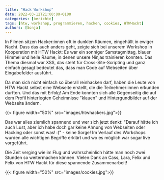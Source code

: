 ```yaml
---
title: "Hack Workshop"
date: 2022-03-12T21:00:00+0100
categories: [berichte]
tags: [htw, workshop, programmieren, hacken, cookies, HTWHackt]
authors: [Sonja]
---
```


In Filmen sitzen Hacker:innen oft in dunklen Räumen, eingehüllt in ewiger Nacht. Dass das auch anders geht, zeigte sich bei unserem Workshop in Kooperation mit HTW Hackt: Es war ein sonniger Samstagmittag, blauer Himmel und helle Räume, in denen unsere Ninjas trainieren konnten.
Das Thema diesmal war XSS, das steht für Cross-Site-Scripting und ganz einfach gesagt bedeutet das, dass man Code auf Webseiten über Eingabefelder ausführt.

Da man sich nicht einfach so überall reinhacken darf, haben die Leute von HTW Hackt selbst eine Webseite erstellt, die die Teilnehmer:innen erkunden durften. Und das mit Erfolg! Am Ende konnten sich alle Gegenseitig die auf dem Profil hinterlegten Geheimnisse "klauen" und Hintergundbilder auf der Webseite ändern.

{{< figure width="50%" src="images/htwhackers.jpg">}}

Das war alles ziemlich spannend und wer sich jetzt denkt: "Darauf hätte ich auch Lust, aber ich habe doch gar keine Ahnung von Webseiten oder Hacking oder sonst was! :(" - keine Sorge! Im Verlauf des Workshops wurden alle wichtigen Begriffe erklärt und wo es möglich war sogar live vorgeführt.

Die Zeit verging wie im Flug und wahrscheinlich hätte man noch zwei Stunden so weitermachen können. Vielen Dank an Cass, Lara, Felix und Felix von HTW Hackt für diese spannende Zusammenarbeit!

{{< figure width="50%" src="images/cookies.jpg">}}
